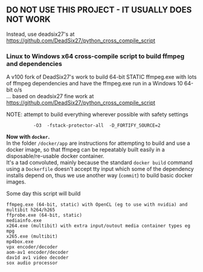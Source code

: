 ## DO NOT USE THIS PROJECT - IT USUALLY DOES NOT WORK  
Instead, use deadsix27's at https://github.com/DeadSix27/python_cross_compile_script  

### Linux to Windows x64 cross-compile script to build ffmpeg and dependencies  

A v100 fork of DeadSix27's work to build 64-bit STATIC ffmpeg.exe with lots of ffmpeg dependencies and have the ffmpeg.exe run in a Windows 10 64-bit o/s  
... based on deadsix27 fine work at https://github.com/DeadSix27/python_cross_compile_script  

NOTE: attempt to build everything wherever possible with safety settings
```
          -O3  -fstack-protector-all  -D_FORTIFY_SOURCE=2
```

**Now with ```docker```.**  
In the folder ```/docker/app``` are instructions for attempting to build and use a docker image,
so that ffmpeg can be repeatably built easily in a disposable/re-usable docker container.  
It's a tad convoluted, mainly because the standard ```docker build``` command 
using a ```Dockerfile``` doesn't accept tty input which some of the dependency 
installs depend on, thus we use another way (```commit```) to build basic docker images.   


Some day this script will build 
```
ffmpeg.exe (64-bit, static) with OpenCL (eg to use with nvidia) and multibit h264/h265
ffprobe.exe (64-bit, static)
mediainfo.exe
x264.exe (multibit) with extra input/outout media container types eg mpg
x265.exe (multibit)
mp4box.exe
vpx encoder/decoder
aom-av1 encoder/decoder
dav1d av1 video decoder
sox audio processor
```


